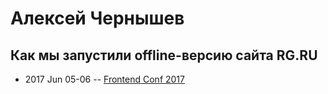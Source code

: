 # Алексей Чернышев

## Как мы запустили offline-версию сайта RG.RU
- 2017 Jun 05-06 -- [Frontend Conf 2017](https://www.youtube.com/watch?v=LmwunRznCFc)    
